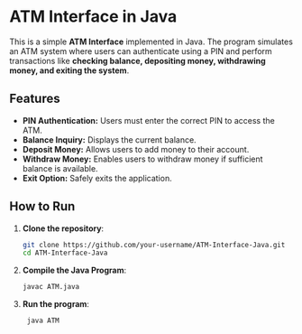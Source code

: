 # ATM Interface in Java

This is a simple **ATM Interface** implemented in Java. The program simulates an ATM system where users can authenticate using a PIN and perform transactions like **checking balance, depositing money, withdrawing money, and exiting the system**.

## Features

- **PIN Authentication:** Users must enter the correct PIN to access the ATM.
- **Balance Inquiry:** Displays the current balance.
- **Deposit Money:** Allows users to add money to their account.
- **Withdraw Money:** Enables users to withdraw money if sufficient balance is available.
- **Exit Option:** Safely exits the application.

## How to Run

1. **Clone the repository**:
   ```bash
   git clone https://github.com/your-username/ATM-Interface-Java.git
   cd ATM-Interface-Java
2. **Compile the Java Program**:
      ```bash
      javac ATM.java
3. **Run the program**:
    ```bash
     java ATM



